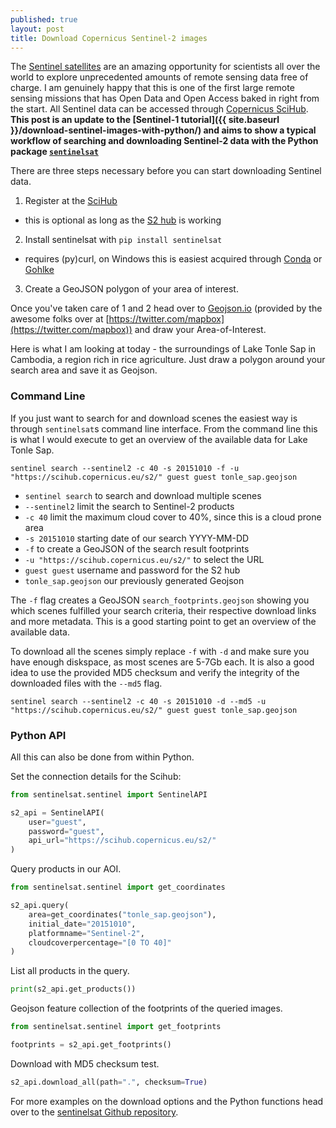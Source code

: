 ```yaml
---
published: true
layout: post
title: Download Copernicus Sentinel-2 images
---
```

The [Sentinel satellites](http://www.esa.int/Our_Activities/Observing_the_Earth/Copernicus/Overview4) are an amazing opportunity for scientists all over the world to explore unprecedented amounts of remote sensing data free of charge. I am genuinely happy that this is one of the first large remote sensing missions that has Open Data and Open Access baked in right from the start. All Sentinel data can be accessed through [Copernicus SciHub](https://scihub.copernicus.eu). **This post is an update to the [Sentinel-1 tutorial]({{ site.baseurl }}/download-sentinel-images-with-python/) and aims to show a typical workflow of searching and downloading Sentinel-2 data with the Python package [`sentinelsat`](https://github.com/ibamacsr/sentinelsat)**

There are three steps necessary before you can start downloading Sentinel data.

1. Register at the [SciHub](https://scihub.copernicus.eu)
  - this is optional as long as the [S2 hub](https://scihub.copernicus.eu/s2/) is working
2. Install sentinelsat with `pip install sentinelsat`
  - requires (py)curl, on Windows this is easiest acquired through [Conda](https://anaconda.org/anaconda/pycurl) or [Gohlke](http://www.lfd.uci.edu/~gohlke/pythonlibs/#pycurl)
3. Create a GeoJSON polygon of your area of interest.

Once you've taken care of 1 and 2 head over to [Geojson.io](http://geojson.io/) (provided by the awesome folks over at [https://twitter.com/mapbox](https://twitter.com/mapbox)) and draw your Area-of-Interest.

Here is what I am looking at today - the surroundings of Lake Tonle Sap in Cambodia, a region rich in rice agriculture. Just draw a polygon around your search area and save it as Geojson.
<script src="https://embed.github.com/view/geojson/fernerkundung/fernerkundung.github.io/master/media/tonle_sap.geojson"></script>

### Command Line

If you just want to search for and download scenes the easiest way is through `sentinelsat`s command line interface. From the command line this is what I would execute to get an overview of the available data for Lake Tonle Sap.

`sentinel search --sentinel2 -c 40 -s 20151010 -f -u "https://scihub.copernicus.eu/s2/" guest guest tonle_sap.geojson`

- `sentinel search` to search and download multiple scenes
- `--sentinel2` limit the search to Sentinel-2 products
- `-c 40` limit the maximum cloud cover to 40%, since this is a cloud prone area
- `-s 20151010` starting date of our search YYYY-MM-DD
- `-f` to create a GeoJSON of the search result footprints
- `-u "https://scihub.copernicus.eu/s2/"` to select the URL
- `guest guest` username and password for the S2 hub
- `tonle_sap.geojson` our previously generated Geojson

The `-f` flag creates a GeoJSON `search_footprints.geojson` showing you which scenes fulfilled your search criteria, their respective download links and more metadata. This is a good starting point to get an overview of the available data.

<script src="https://embed.github.com/view/geojson/fernerkundung/fernerkundung.github.io/master/media/search_footprints_tonle_sap.geojson"></script>

To download all the scenes simply replace `-f` with `-d` and make sure you have enough diskspace, as most scenes are 5-7Gb each. It is also a good idea to use the provided MD5 checksum and verify the integrity of the downloaded files with the `--md5` flag.

`sentinel search --sentinel2 -c 40 -s 20151010 -d --md5 -u "https://scihub.copernicus.eu/s2/" guest guest tonle_sap.geojson`

### Python API
All this can also be done from within Python.

Set the connection details for the Scihub:
```Python
from sentinelsat.sentinel import SentinelAPI

s2_api = SentinelAPI(
    user="guest",
    password="guest",
    api_url="https://scihub.copernicus.eu/s2/"
)
```

Query products in our AOI.
```Python
from sentinelsat.sentinel import get_coordinates

s2_api.query(
    area=get_coordinates("tonle_sap.geojson"),
    initial_date="20151010",
    platformname="Sentinel-2",
    cloudcoverpercentage="[0 TO 40]"
)
```

List all products in the query.
```Python
print(s2_api.get_products())
```

Geojson feature collection of the footprints of the queried images.
```Python
from sentinelsat.sentinel import get_footprints

footprints = s2_api.get_footprints()
```

Download with MD5 checksum test.
```Python
s2_api.download_all(path=".", checksum=True)
```

For more examples on the download options and the Python functions head over to the [sentinelsat Github repository](https://github.com/ibamacsr/sentinelsat).
